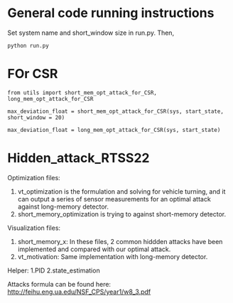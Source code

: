 # General code running instructions
Set system name and short_window size in run.py. Then,
```
python run.py
```

# FOr CSR
```
from utils import short_mem_opt_attack_for_CSR, long_mem_opt_attack_for_CSR

max_deviation_float = short_mem_opt_attack_for_CSR(sys, start_state, short_window = 20)

max_deviation_float = long_mem_opt_attack_for_CSR(sys, start_state)

```

# Hidden_attack_RTSS22

Optimization files:
1. vt_optimization is the formulation and solving for vehicle turning, and it can output a series of sensor measurements for an
 optimal attack against long-memory detector.
2. short_memory_optimization is trying to against short-memory detector.

Visualization files:
1. short_memory_x: In these files, 2 common hiddden attacks have been implemented and compared with our optimal attack.
2. vt_motivation: Same implementation with long-memory detector.

Helper:
1.PID
2.state_estimation

Attacks formula can be found here: http://feihu.eng.ua.edu/NSF_CPS/year1/w8_3.pdf
